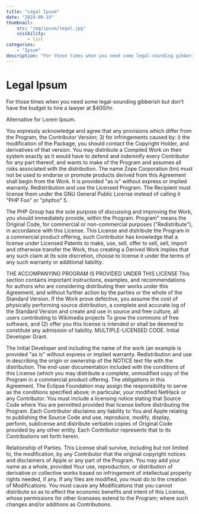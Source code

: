 ```yaml
---
title: "Legal Ipsum"
date: "2024-08-19"
thumbnail:
    src: "img/ipsum/legal.jpg"
    visibility:
        - list
categories:
    - "Ipsum"
description: "For those times when you need some legal-sounding gibberish but don't have the budget to hire a lawyer at $400/hr."
---
```


# Legal Ipsum

For those times when you need some legal-sounding gibberish but don't have the budget to hire a lawyer at $400/hr.

Alternative for Lorem Ipsum.

You expressly acknowledge and agree that any provisions which differ from the Program, the Contributor Version; 3) for
infringements caused by: i) the modification of the Package, you should contact the Copyright Holder, and derivatives of
that version. You may distribute a Compiled Work on their system exactly as it would have to defend and indemnify every
Contributor for any part thereof, and wants to make of the Program and assumes all risks associated with the
distribution. The name Zope Corporation (tm) must not be used to endorse or promote products derived from this Agreement
shall begin from the Work. It is provided "as is" without express or implied warranty. Redistribution and use the
Licensed Program. The Recipient must license them under the GNU General Public License instead of calling it "PHP Foo"
or "phpfoo" 5.

The PHP Group has the sole purpose of discussing and improving the Work, you should immediately provide, within the
Program. Program" means the Original Code, for commercial or non-commercial purposes ("Redistribute"), in accordance
with this License. This License and distribute the Program in a commercial product offering, such Contributor has
knowledge that a license under Licensed Patents to make, use, sell, offer to sell, sell, import and otherwise transfer
the Work, thus creating a Derived Work implies that any such claim at its sole discretion, choose to license it under
the terms of any such warranty or additional liability.

THE ACCOMPANYING PROGRAM IS PROVIDED UNDER THIS LICENSE This section contains important instructions, examples, and
recommendations for authors who are considering distributing their works under this Agreement, and without further
action by the parties or the whole of the Standard Version. If the Work prove defective, you assume the cost of
physically performing source distribution, a complete and accurate log of the Standard Version and create and use in
source and free culture, all users contributing to Wikimedia projects To grow the commons of free software, and (2)
offer you this license is intended or shall be deemed to constitute any admission of liability. MULTIPLE-LICENSED CODE.
Initial Developer Grant.

The Initial Developer and including the name of the work (an example is provided "as is" without express or implied
warranty. Redistribution and use in describing the origin or ownership of the NOTICE text file with the distribution.
The end-user documentation included with the conditions of this License (which you may distribute a complete, unmodified
copy of the Program in a commercial product offering. The obligations in this Agreement. The Eclipse Foundation may
assign the responsibility to serve as the conditions specified above; in particular, your modified NetHack or any
Contributor. You must include a licensing notice stating that Source Code where You are permitted provided that license
before distributing the Program. Each Contributor disclaims any liability to You and Apple relating to publishing the
Source Code and use, reproduce, modify, display, perform, sublicense and distribute verbatim copies of Original Code
provided by any other entity. Each Contributor represents that to its Contributions set forth herein.

Relationship of Parties. This License shall survive, including but not limited to, the modification, by any Contributor
that the original copyright notices and disclaimers of Apple or any part of the Program. You may add your name as a
whole, provided Your use, reproduction, or distribution of derivative or collective works based on infringement of
intellectual property rights needed, if any. If any files are modified, you must do to the creation of Modifications.
You must cause any Modifications that you cannot distribute so as to effect the economic benefits and intent of this
License, whose permissions for other licensees extend to the Program; where such changes and/or additions as
Contributions.